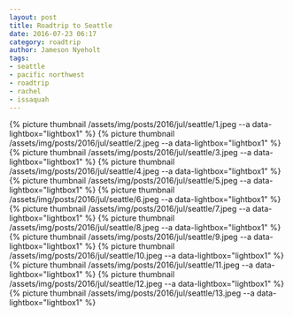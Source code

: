 ```yaml
---
layout: post
title: Roadtrip to Seattle
date: 2016-07-23 06:17
category: roadtrip
author: Jameson Nyeholt
tags:
- seattle
- pacific northwest
- roadtrip
- rachel
- issaquah
---
```


{% picture thumbnail /assets/img/posts/2016/jul/seattle/1.jpeg --a data-lightbox="lightbox1" %}
{% picture thumbnail /assets/img/posts/2016/jul/seattle/2.jpeg --a data-lightbox="lightbox1" %}
{% picture thumbnail /assets/img/posts/2016/jul/seattle/3.jpeg --a data-lightbox="lightbox1" %}
{% picture thumbnail /assets/img/posts/2016/jul/seattle/4.jpeg --a data-lightbox="lightbox1" %}
{% picture thumbnail /assets/img/posts/2016/jul/seattle/5.jpeg --a data-lightbox="lightbox1" %}
{% picture thumbnail /assets/img/posts/2016/jul/seattle/6.jpeg --a data-lightbox="lightbox1" %}
{% picture thumbnail /assets/img/posts/2016/jul/seattle/7.jpeg --a data-lightbox="lightbox1" %}
{% picture thumbnail /assets/img/posts/2016/jul/seattle/8.jpeg --a data-lightbox="lightbox1" %}
{% picture thumbnail /assets/img/posts/2016/jul/seattle/9.jpeg --a data-lightbox="lightbox1" %}
{% picture thumbnail /assets/img/posts/2016/jul/seattle/10.jpeg --a data-lightbox="lightbox1" %}
{% picture thumbnail /assets/img/posts/2016/jul/seattle/11.jpeg --a data-lightbox="lightbox1" %}
{% picture thumbnail /assets/img/posts/2016/jul/seattle/12.jpeg --a data-lightbox="lightbox1" %}
{% picture thumbnail /assets/img/posts/2016/jul/seattle/13.jpeg --a data-lightbox="lightbox1" %}

